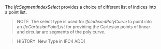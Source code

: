 The _IfcSegmentIndexSelect_ provides a choice of different list of indices into a point list.

> NOTE&nbsp; The select type is used for _IfcIndexedPolyCurve_ to point into an _IfcCartesianPointList_ for providing the Cartesian points of linear and circular arc segments of the poly curve.

> HISTORY&nbsp; New Type in IFC4 ADD1